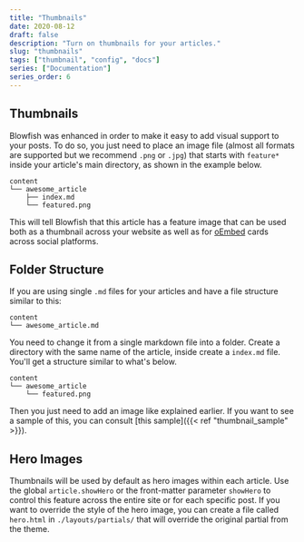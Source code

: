 ```yaml
---
title: "Thumbnails"
date: 2020-08-12
draft: false
description: "Turn on thumbnails for your articles."
slug: "thumbnails"
tags: ["thumbnail", "config", "docs"]
series: ["Documentation"]
series_order: 6
---
```


## Thumbnails

Blowfish was enhanced in order to make it easy to add visual support to your posts. To do so, you just need to place an image file (almost all formats are supported but we recommend `.png` or `.jpg`) that starts with `feature*` inside your article's main directory, as shown in the example below.

```shell
content
└── awesome_article
    ├── index.md
    └── featured.png
```

This will tell Blowfish that this article has a feature image that can be used both as a thumbnail across your website as well as for <a target="_blank" href="https://oembed.com/">oEmbed</a> cards across social platforms. 

## Folder Structure

If you are using single `.md` files for your articles and have a file structure similar to this:

```shell
content
└── awesome_article.md
```

You need to change it from a single markdown file into a folder. Create a directory with the same name of the article, inside create a `index.md` file. You'll get a structure similar to what's below. 

```shell
content
└── awesome_article
    └── featured.png
```
Then you just need to add an image like explained earlier. If you want to see a sample of this, you can consult [this sample]({{< ref "thumbnail_sample" >}}).

## Hero Images

Thumbnails will be used by default as hero images within each article. Use the global `article.showHero` or the front-matter parameter `showHero` to control this feature across the entire site or for each specific post. If you want to override the style of the hero image, you can create a file called `hero.html` in `./layouts/partials/` that will override the original partial from the theme.
